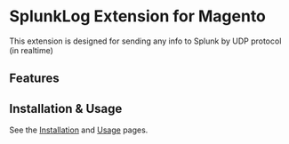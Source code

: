 # SplunkLog Extension for Magento

This extension is designed for sending any info to Splunk by UDP protocol (in realtime)


## Features


## Installation & Usage

See the [Installation](https://github.com/ecommercepartners/magento-mod-splunklog/wiki/Installation)
and [Usage](https://github.com/ecommercepartners/magento-mod-splunklog/wiki/Usage) pages.